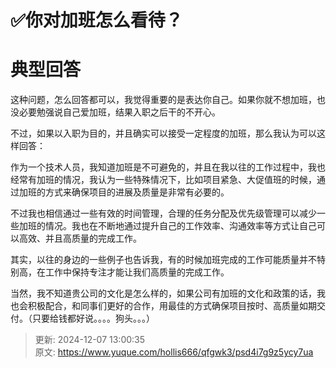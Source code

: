 # ✅你对加班怎么看待？

# 典型回答


这种问题，怎么回答都可以，我觉得重要的是表达你自己。如果你就不想加班，也没必要勉强说自己爱加班，结果入职之后干的不开心。



不过，如果以入职为目的，并且确实可以接受一定程度的加班，那么我认为可以这样回答：



作为一个技术人员，我知道加班是不可避免的，并且在我以往的工作过程中，我也经常有加班的情况，我认为一些特殊情况下，比如项目紧急、大促值班的时候，通过加班的方式来确保项目的进展及质量是非常有必要的。



不过我也相信通过一些有效的时间管理，合理的任务分配及优先级管理可以减少一些加班的情况。我也在不断地通过提升自己的工作效率、沟通效率等方式让自己可以高效、并且高质量的完成工作。



其实，以往的身边的一些例子也告诉我，有的时候加班完成的工作可能质量并不特别高，在工作中保持专注才能让我们高质量的完成工作。



当然，我不知道贵公司的文化是怎么样的，如果公司有加班的文化和政策的话，我也会积极配合，和同事们更好的合作，用最佳的方式确保项目按时、高质量如期交付。（只要给钱都好说。。。。狗头。。。）



> 更新: 2024-12-07 13:00:35  
> 原文: <https://www.yuque.com/hollis666/qfgwk3/psd4i7g9z5ycy7ua>